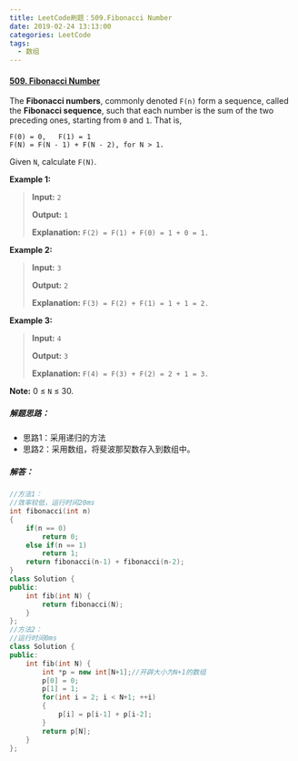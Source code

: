 ```yaml
---
title: LeetCode刷题：509.Fibonacci Number
date: 2019-02-24 13:13:00
categories: LeetCode
tags:
  - 数组
---
```

#### [509\. Fibonacci Number](https://leetcode-cn.com/problems/fibonacci-number/)
The **Fibonacci numbers**, commonly denoted `F(n)` form a sequence, called the **Fibonacci sequence**, such that each number is the sum of the two preceding ones, starting from `0` and `1`. That is,
```
F(0) = 0,   F(1) = 1
F(N) = F(N - 1) + F(N - 2), for N > 1.
```
Given `N`, calculate `F(N)`.

**Example 1:**
>**Input:** `2`
>
>**Output:** `1`
>
>**Explanation:** `F(2) = F(1) + F(0) = 1 + 0 = 1.`

**Example 2:**
>**Input:** `3`
>
>**Output:** `2`
>
>**Explanation:** `F(3) = F(2) + F(1) = 1 + 1 = 2.`

**Example 3:**
>**Input:** `4`
>
>**Output:** `3`
>
>**Explanation:** `F(4) = F(3) + F(2) = 2 + 1 = 3.`

**Note:**
0 ≤ `N` ≤ 30.
##### 解题思路：
+ 思路1：采用递归的方法
+ 思路2：采用数组，将斐波那契数存入到数组中。
##### 解答：
```cpp
//方法1：
//效率较低，运行时间20ms
int fibonacci(int n)
{
    if(n == 0)
        return 0;
    else if(n == 1)
        return 1;
    return fibonacci(n-1) + fibonacci(n-2); 
}
class Solution {
public:
    int fib(int N) {
        return fibonacci(N);     
    }
};
//方法2：
//运行时间0ms
class Solution {
public:
    int fib(int N) {
        int *p = new int[N+1];//开辟大小为N+1的数组
        p[0] = 0;
        p[1] = 1;
        for(int i = 2; i < N+1; ++i)
        {
            p[i] = p[i-1] + p[i-2];
        }
        return p[N];
    }
};
```
